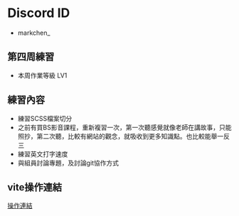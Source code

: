 # Discord ID
- markchen_

## 第四周練習
- 本周作業等級 LV1

## 練習內容
- 練習SCSS檔案切分
- 之前有買BS影音課程，重新複習一次，第一次聽感覺就像老師在講故事，只能照抄，第二次聽，比較有網站的觀念，就吸收到更多知識點。也比較能舉一反三
- 練習英文打字速度
- 與組員討論專題，及討論git協作方式




## vite操作連結
[操作連結](https://hackmd.io/V3v9hW9dTlOwFvVA6ycfLg?view)



